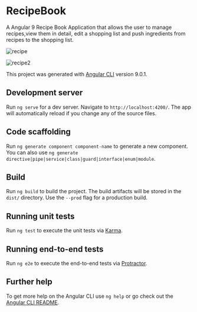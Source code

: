 # RecipeBook

A Angular 9 Recipe Book Application that allows the user to manage recipes,view them in detail, edit a shopping list and push ingredients from recipes to the shopping list.


![recipe](https://user-images.githubusercontent.com/37083547/75787881-648f8a80-5d35-11ea-853a-7b5ffe87be1a.png)


![recipe2](https://user-images.githubusercontent.com/37083547/75787915-72451000-5d35-11ea-957a-281d1d2284f0.png)




This project was generated with [Angular CLI](https://github.com/angular/angular-cli) version 9.0.1.

## Development server

Run `ng serve` for a dev server. Navigate to `http://localhost:4200/`. The app will automatically reload if you change any of the source files.

## Code scaffolding

Run `ng generate component component-name` to generate a new component. You can also use `ng generate directive|pipe|service|class|guard|interface|enum|module`.

## Build

Run `ng build` to build the project. The build artifacts will be stored in the `dist/` directory. Use the `--prod` flag for a production build.

## Running unit tests

Run `ng test` to execute the unit tests via [Karma](https://karma-runner.github.io).

## Running end-to-end tests

Run `ng e2e` to execute the end-to-end tests via [Protractor](http://www.protractortest.org/).

## Further help

To get more help on the Angular CLI use `ng help` or go check out the [Angular CLI README](https://github.com/angular/angular-cli/blob/master/README.md).
